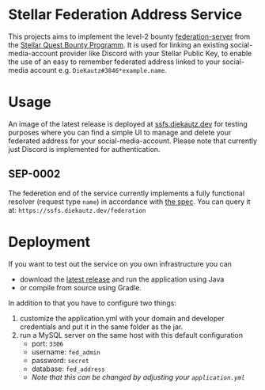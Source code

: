 # Stellar Federation Address Service
This projects aims to implement the level-2 bounty [federation-server](https://github.com/tyvdh/stellar-quest-bounties/blob/main/bounties/level-2/federation-server.md) from the [Stellar Quest Bounty Programm](https://github.com/tyvdh/stellar-quest-bounties). 
It is used for linking an existing social-media-account provider like Discord with your Stellar Public Key, to enable the use of an easy to remember federated address linked to your social-media account e.g. `DieKautz#3846*example.name`.

# Usage
An image of the latest release is deployed at [ssfs.diekautz.dev](https://ssfs.diekautz.dev) for testing purposes where you can find a simple UI to manage and delete your federated address for your social-media-account. Please note that currently just Discord is implemented for authentication.

## SEP-0002
The federetion end of the service currently implements a fully functional resolver (request type `name`) in accordance with [the spec](https://github.com/stellar/stellar-protocol/blob/master/ecosystem/sep-0002.md). You can query it at: `https://ssfs.diekautz.dev/federation`

# Deployment
If you want to test out the service on you own infrastructure you can
 - download the [latest release](https://github.com/DieKautz/stellar-federation-server/releases/latest) and run the application using Java
 - or compile from source using Gradle.

In addition to that you have to configure two things:

 1. customize the application.yml with your domain and developer credentials and put it in the same folder as the jar.
 2. run a MySQL server on the same host with this default configuration
    - port: `3306`
    - username: `fed_admin`
    - password: `secret`
    - database: `fed_address`
    - _Note that this can be changed by adjusting your `application.yml`_
